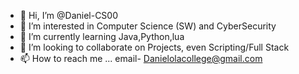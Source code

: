 - 👋 Hi, I’m @Daniel-CS00
- 👀 I’m interested in Computer Science (SW) and CyberSecurity
- 🌱 I’m currently learning Java,Python,lua
- 💞️ I’m looking to collaborate on Projects, even Scripting/Full Stack
- 📫 How to reach me ... email- Danielolacollege@gmail.com


<!--
Daniel-CS00/Daniel-CS00 is a ✨ special ✨ repository because its `README.md` (this file) appears on your GitHub profile.
You can click the Preview link to take a look at your changes.
--->
